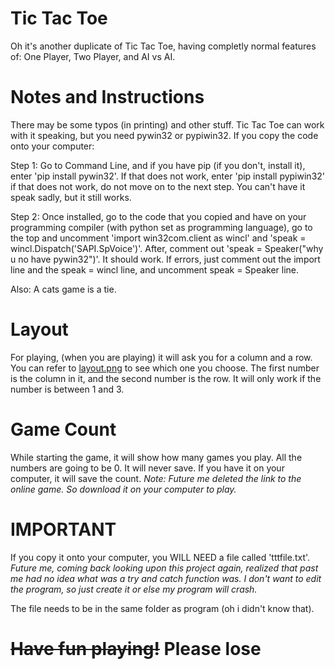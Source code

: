# Tic Tac Toe

Oh it's another duplicate of Tic Tac Toe, having completly normal features of: One Player, Two Player, and AI vs AI.

# Notes and Instructions

There may be some typos (in printing) and other stuff. Tic Tac Toe can work with it speaking, but you need pywin32 or pypiwin32. If you copy the code onto your computer:

Step 1: Go to Command Line, and if you have pip (if you don't, install it), enter 'pip install pywin32'. If that does not work, enter 'pip install pypiwin32' if that does not work, do not move on to the next step. You can't have it speak sadly, but it still works.

Step 2: Once installed, go to the code that you copied and have on your programming compiler (with python set as programming language), go to the top and uncomment 'import win32com.client as wincl' and 'speak = wincl.Dispatch('SAPI.SpVoice')'. After, comment out 'speak = Speaker("why u no have pywin32")'. It should work. If errors, just comment out the import line and the speak = wincl line, and uncomment speak = Speaker line. 


Also: A cats game is a tie.


# Layout

For playing, (when you are playing) it will ask you for a column and a row. You can refer to [layout.png](/layout.png) to see which one you choose. The first number is the column in it, and the second number is the row. It will only work if the number is between 1 and 3.

# Game Count

While starting the game, it will show how many games you play. All the numbers are going to be 0. It will never save. If you have it on your computer, it will save the count. *Note: Future me deleted the link to the online game. So download it on your computer to play.*

# IMPORTANT

If you copy it onto your computer, you WILL NEED a file called 'tttfile.txt'. *Future me, coming back looking upon this project again, realized that past me had no idea what was a try and catch function was. I don't want to edit the program, so just create it or else my program will crash.*

The file needs to be in the same folder as program (oh i didn't know that).

# ~~Have fun playing!~~ Please lose
